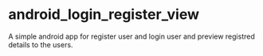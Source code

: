 # android_login_register_view
 A simple android app for register user and login user and preview registred details to the users.
